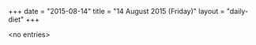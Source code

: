 +++
date = "2015-08-14"
title = "14 August 2015 (Friday)"
layout = "daily-diet"
+++


\<no entries\>
